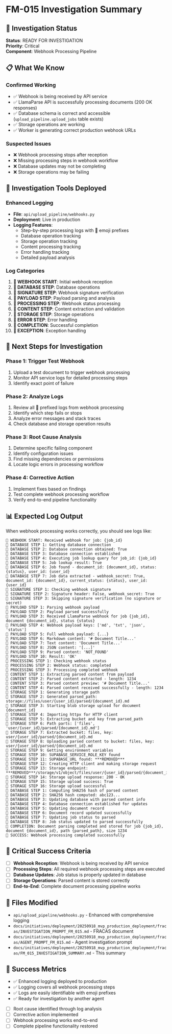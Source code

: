 # FM-015 Investigation Summary

## 🎯 **Investigation Status**
**Status**: READY FOR INVESTIGATION  
**Priority**: Critical  
**Component**: Webhook Processing Pipeline  

## 📋 **What We Know**

### **Confirmed Working**
- ✅ Webhook is being received by API service
- ✅ LlamaParse API is successfully processing documents (200 OK responses)
- ✅ Database schema is correct and accessible (`upload_pipeline.upload_jobs` table exists)
- ✅ Storage operations are working
- ✅ Worker is generating correct production webhook URLs

### **Suspected Issues**
- ❌ Webhook processing stops after reception
- ❌ Missing processing steps in webhook workflow
- ❌ Database updates may not be completing
- ❌ Storage operations may be failing

## 🔧 **Investigation Tools Deployed**

### **Enhanced Logging**
- **File**: `api/upload_pipeline/webhooks.py`
- **Deployment**: Live in production
- **Logging Features**:
  - Step-by-step processing logs with 🔔 emoji prefixes
  - Database operation tracking
  - Storage operation tracking
  - Content processing tracking
  - Error handling tracking
  - Detailed payload analysis

### **Log Categories**
1. **🔔 WEBHOOK START**: Initial webhook reception
2. **🔔 DATABASE STEP**: Database operations
3. **🔔 SIGNATURE STEP**: Webhook signature verification
4. **🔔 PAYLOAD STEP**: Payload parsing and analysis
5. **🔔 PROCESSING STEP**: Webhook status processing
6. **🔔 CONTENT STEP**: Content extraction and validation
7. **🔔 STORAGE STEP**: Storage operations
8. **🔔 ERROR STEP**: Error handling
9. **🔔 COMPLETION**: Successful completion
10. **🔔 EXCEPTION**: Exception handling

## 🧪 **Next Steps for Investigation**

### **Phase 1: Trigger Test Webhook**
1. Upload a test document to trigger webhook processing
2. Monitor API service logs for detailed processing steps
3. Identify exact point of failure

### **Phase 2: Analyze Logs**
1. Review all 🔔 prefixed logs from webhook processing
2. Identify which step fails or stops
3. Analyze error messages and stack traces
4. Check database and storage operation results

### **Phase 3: Root Cause Analysis**
1. Determine specific failing component
2. Identify configuration issues
3. Find missing dependencies or permissions
4. Locate logic errors in processing workflow

### **Phase 4: Corrective Action**
1. Implement fixes based on findings
2. Test complete webhook processing workflow
3. Verify end-to-end pipeline functionality

## 📊 **Expected Log Output**

When webhook processing works correctly, you should see logs like:
```
🔔 WEBHOOK START: Received webhook for job: {job_id}
🔔 DATABASE STEP 1: Getting database connection
🔔 DATABASE STEP 2: Database connection obtained: True
🔔 DATABASE STEP 3: Database connection established
🔔 DATABASE STEP 4: Executing job lookup query for job_id: {job_id}
🔔 DATABASE STEP 5: Job lookup result: True
🔔 DATABASE STEP 6: Job found - document_id: {document_id}, status: {status}, user_id: {user_id}
🔔 DATABASE STEP 7: Job data extracted - webhook_secret: True, document_id: {document_id}, current_status: {status}, user_id: {user_id}
🔔 SIGNATURE STEP 1: Checking webhook signature
🔔 SIGNATURE STEP 2: Signature header: False, webhook_secret: True
🔔 SIGNATURE STEP 3: Skipping signature verification (no signature or secret)
🔔 PAYLOAD STEP 1: Parsing webhook payload
🔔 PAYLOAD STEP 2: Payload parsed successfully
🔔 PAYLOAD STEP 3: Received LlamaParse webhook for job {job_id}, document {document_id}, status {status}
🔔 PAYLOAD STEP 4: Webhook payload keys: ['md', 'txt', 'json', 'status']
🔔 PAYLOAD STEP 5: Full webhook payload: {...}
🔔 PAYLOAD STEP 6: Markdown content: '# Document Title...'
🔔 PAYLOAD STEP 7: Text content: 'Document Title...'
🔔 PAYLOAD STEP 8: JSON content: '[...]'
🔔 PAYLOAD STEP 9: Parsed content: 'NOT_FOUND'
🔔 PAYLOAD STEP 10: Result: 'OK'
🔔 PROCESSING STEP 1: Checking webhook status
🔔 PROCESSING STEP 2: Webhook status: completed
🔔 PROCESSING STEP 3: Processing completed webhook
🔔 CONTENT STEP 1: Extracting parsed content from payload
🔔 CONTENT STEP 2: Parsed content extracted - length: 1234
🔔 CONTENT STEP 3: Parsed content preview: '# Document Title...'
🔔 CONTENT STEP 4: Parsed content received successfully - length: 1234
🔔 STORAGE STEP 1: Generating storage path
🔔 STORAGE STEP 2: Generated parsed_path: storage://files/user/{user_id}/parsed/{document_id}.md
🔔 STORAGE STEP 3: Starting blob storage upload for document {document_id}
🔔 STORAGE STEP 4: Importing httpx for HTTP client
🔔 STORAGE STEP 5: Extracting bucket and key from parsed_path
🔔 STORAGE STEP 6: Path parts: ['files', 'user/{user_id}/parsed/{document_id}.md']
🔔 STORAGE STEP 7: Extracted bucket: files, key: user/{user_id}/parsed/{document_id}.md
🔔 STORAGE STEP 8: Uploading parsed content to bucket: files, key: user/{user_id}/parsed/{document_id}.md
🔔 STORAGE STEP 9: Getting environment variables
🔔 STORAGE STEP 10: SUPABASE_SERVICE_ROLE_KEY found
🔔 STORAGE STEP 11: SUPABASE_URL found: ***REMOVED***
🔔 STORAGE STEP 12: Creating HTTP client and making storage request
🔔 STORAGE STEP 13: Storage endpoint: ***REMOVED***/storage/v1/object/files/user/{user_id}/parsed/{document_id}.md
🔔 STORAGE STEP 14: Storage upload response: 200 - OK
🔔 STORAGE STEP 15: Storage upload success: True
🔔 STORAGE STEP 16: Storage upload successful
🔔 DATABASE STEP 1: Computing SHA256 hash of parsed content
🔔 DATABASE STEP 2: SHA256 hash computed: abc123...
🔔 DATABASE STEP 3: Updating database with parsed content info
🔔 DATABASE STEP 4: Database connection established for updates
🔔 DATABASE STEP 5: Updating document record
🔔 DATABASE STEP 6: Document record updated successfully
🔔 DATABASE STEP 7: Updating job status to parsed
🔔 DATABASE STEP 8: Job status updated to parsed successfully
🔔 COMPLETION: Document parsing completed and stored for job {job_id}, document {document_id}, path {parsed_path}, size 1234
🔔 SUCCESS: Webhook processing completed successfully
```

## 🚨 **Critical Success Criteria**

- [ ] **Webhook Reception**: Webhook is being received by API service
- [ ] **Processing Steps**: All required webhook processing steps are executed
- [ ] **Database Updates**: Job status is properly updated in database
- [ ] **Storage Operations**: Parsed content is stored correctly
- [ ] **End-to-End**: Complete document processing pipeline works

## 📁 **Files Modified**

- `api/upload_pipeline/webhooks.py` - Enhanced with comprehensive logging
- `docs/initiatives/deployment/20250918_mvp_production_deployment/fracas/INVESTIGATION_PROMPT_FM_015.md` - FRACAS document
- `docs/initiatives/deployment/20250918_mvp_production_deployment/fracas/AGENT_PROMPT_FM_015.md` - Agent investigation prompt
- `docs/initiatives/deployment/20250918_mvp_production_deployment/fracas/FM_015_INVESTIGATION_SUMMARY.md` - This summary

## 🎯 **Success Metrics**

- ✅ Enhanced logging deployed to production
- ✅ Logging covers all webhook processing steps
- ✅ Logs are easily identifiable with emoji prefixes
- ✅ Ready for investigation by another agent
- [ ] Root cause identified through log analysis
- [ ] Corrective action implemented
- [ ] Webhook processing works end-to-end
- [ ] Complete pipeline functionality restored
